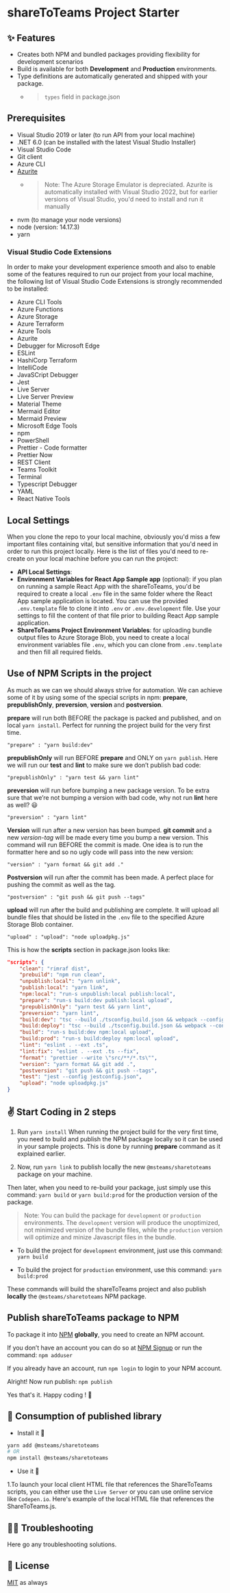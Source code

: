 # shareToTeams  Project Starter

## ✨ Features

- Creates both NPM and bundled packages providing flexibility for development
  scenarios
- Build is available for both **Development** and **Production** environments.
- Type definitions are automatically generated and shipped with your package.
  - > `types` field in package.json

## Prerequisites

- Visual Studio 2019 or later (to run API from your local machine)
- .NET 6.0 (can be installed with the latest Visual Studio Installer)
- Visual Studio Code
- Git client
- Azure CLI
- [Azurite](https://docs.microsoft.com/en-us/azure/storage/common/storage-use-azurite?toc=%2Fazure%2Fstorage%2Fblobs%2Ftoc.json&tabs=visual-studio)
  - > Note: The Azure Storage Emulator is depreciated. Azurite is automatically
    > installed with Visual Studio 2022, but for earlier versions of Visual
    > Studio, you'd need to install and run it manually
- nvm (to manage your node versions)
- node (version: 14.17.3)
- yarn

### Visual Studio Code Extensions

In order to make your development experience smooth and also to enable some of
the features required to run our project from your local machine, the following
list of Visual Studio Code Extensions is strongly recommended to be installed:

- Azure CLI Tools
- Azure Functions
- Azure Storage
- Azure Terraform
- Azure Tools
- Azurite
- Debugger for Microsoft Edge
- ESLint
- HashiCorp Terraform
- IntelliCode
- JavaSCript Debugger
- Jest
- Live Server
- Live Server Preview
- Material Theme
- Mermaid Editor
- Mermaid Preview
- Microsoft Edge Tools
- npm
- PowerShell
- Prettier - Code formatter
- Prettier Now
- REST Client
- Teams Toolkit
- Terminal
- Typescript Debugger
- YAML
- React Native Tools

## Local Settings

When you clone the repo to your local machine, obviously you'd miss a few
important files containing vital, but sensitive information that you'd need in
order to run this project locally. Here is the list of files you'd need to
re-create on your local machine before you can run the project:

- **API Local Settings**:
 - **Environment Variables for React App Sample app** (optional): if you plan on
  running a sample React App with the shareToTeams, you'd be required
  to create a local `.env` file in the same folder where the React App sample
  application is located. You can use the provided `.env.template` file to clone
  it into `.env` or `.env.development` file. Use your settings to fill the
  content of that file prior to building React App sample application.
- **ShareToTeams Project Environment Variables**: for uploading bundle output files
  to Azure Storage Blob, you need to create a local environment variables file
  `.env`, which you can clone from `.env.template` and then fill all required
  fields.

## Use of NPM Scripts in the project

As much as we can we should always strive for automation. We can achieve some of
it by using some of the special scripts in npm: **prepare**, **prepublishOnly**,
**preversion**, **version** and **postversion**.

**prepare** will run both BEFORE the package is packed and published, and on
local `yarn install`. Perfect for running the project build for the very first
time.

`"prepare" : "yarn build:dev"`

**prepublishOnly** will run BEFORE **prepare** and ONLY on `yarn publish`. Here
we will run our **test** and **lint** to make sure we don’t publish bad code:

`"prepublishOnly" : "yarn test && yarn lint"`

**preversion** will run before bumping a new package version. To be extra sure
that we’re not bumping a version with bad code, why not run **lint** here as
well? 😃

`"preversion" : "yarn lint"`

**Version** will run after a new version has been bumped. **git commit** and a
new _version-tag_ will be made every time you bump a new version. This command
will run BEFORE the commit is made. One idea is to run the formatter here and so
no ugly code will pass into the new version:

`"version" : "yarn format && git add ."`

**Postversion** will run after the commit has been made. A perfect place for
pushing the commit as well as the tag.

`"postversion" : "git push && git push --tags"`

**upload** will run after the build and publishing are complete. It will upload
all bundle files that should be listed in the `.env` file to the specified Azure
Storage Blob container.

`"upload" : "upload": "node uploadpkg.js"`

This is how the **scripts** section in package.json looks like:

```json
"scripts": {
    "clean": "rimraf dist",
    "prebuild": "npm run clean",
    "unpublish:local": "yarn unlink",
    "publish:local": "yarn link",
    "npm:local": "run-s unpublish:local publish:local",
    "prepare": "run-s build:dev publish:local upload",
    "prepublishOnly": "yarn test && yarn lint",
    "preversion": "yarn lint",
    "build:dev": "tsc --build ./tsconfig.build.json && webpack --config ./webpack.dev.config.ts",
    "build:deploy": "tsc --build ./tsconfig.build.json && webpack --config ./webpack.prod.config.ts",
    "build": "run-s build:dev npm:local upload",
    "build:prod": "run-s build:deploy npm:local upload",
    "lint": "eslint . --ext .ts",
    "lint:fix": "eslint . --ext .ts --fix",
    "format": "prettier --write \"src/**/*.ts\"",
    "version": "yarn format && git add .",
    "postversion": "git push && git push --tags",
    "test": "jest --config jestconfig.json",
    "upload": "node uploadpkg.js"
}

```

## ✌️ Start Coding in 2 steps

1. Run `yarn install` When running the project build for the very first time,
   you need to build and publish the NPM package locally so it can be used in
   your sample projects. This is done by running **prepare** command as it
   explained earlier.

2. Now, run `yarn link` to publish locally the new `@msteams/sharetoteams` package
   on your machine.

Then later, when you need to re-build your package, just simply use this
command: `yarn build` or `yarn build:prod` for the production version of the
package.

> Note: You can build the package for `development` or `production`
> environments. The `development` version will produce the unoptimized, not
> minimized version of the bundle files, while the `production` version will
> optimize and minize Javascript files in the bundle.

- To build the project for `development` environment, just use this command:
  `yarn build`

- To build the project for `production` environment, use this command: `yarn build:prod`

These commands will build the shareToTeams project and also publish **locally**
the `@msteams/sharetoteams` NPM package.

## Publish shareToTeams package to NPM

To package it into [NPM](https://www.npmjs.com) **globally**, you need to create
an NPM account.

If you don’t have an account you can do so at [NPM
Signup](https://www.npmjs.com/signup) or run the command: `npm adduser`

If you already have an account, run `npm login` to login to your NPM account.

Alright! Now run publish: `npm publish`

Yes that's it. Happy coding ! 🖖

## 💉 Consumption of published library

- Install it 🤖

```sh
yarn add @msteams/sharetoteams
# OR
npm install @msteams/sharetoteams
```

- Use it 💪

1.To launch your local client HTML file that references the ShareToTeams scripts, 
  you can either use the `Live Server` or you can use online service
  like `Codepen.io`. Here's example of the local HTML file that references the
  ShareToTeams.js.


  ## 🕵️‍♀️ Troubleshooting

Here go any troubleshooting solutions.

## 🥂 License

[MIT](./LICENSE.md) as always
